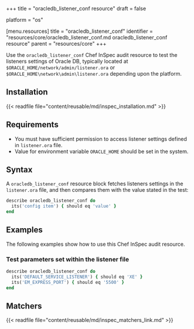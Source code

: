 +++
title = "oracledb_listener_conf resource"
draft = false

platform = "os"

[menu.resources]
    title = "oracledb_listener_conf"
    identifier = "resources/core/oracledb_listener_conf.md oracledb_listener_conf resource"
    parent = "resources/core"
+++

Use the `oracledb_listener_conf` Chef InSpec audit resource to test the listeners settings of Oracle DB, typically located at `$ORACLE_HOME/network/admin/listener.ora` or `$ORACLE_HOME\network\admin\listener.ora` depending upon the platform.

## Installation

{{< readfile file="content/reusable/md/inspec_installation.md" >}}

## Requirements

- You must have sufficient permission to access listener settings defined in `listener.ora` file.
- Value for environment variable `ORACLE_HOME` should be set in the system.

## Syntax

A `oracledb_listener_conf` resource block fetches listeners settings in the `listener.ora` file, and then compares them with the value stated in the test:

```ruby
describe oracledb_listener_conf do
  its('config item') { should eq 'value' }
end
```

## Examples

The following examples show how to use this Chef InSpec audit resource.

### Test parameters set within the listener file

```ruby
describe oracledb_listener_conf do
  its('DEFAULT_SERVICE_LISTENER') { should eq 'XE' }
  its('EM_EXPRESS_PORT') { should eq '5500' }
end
```

## Matchers

{{< readfile file="content/reusable/md/inspec_matchers_link.md" >}}
